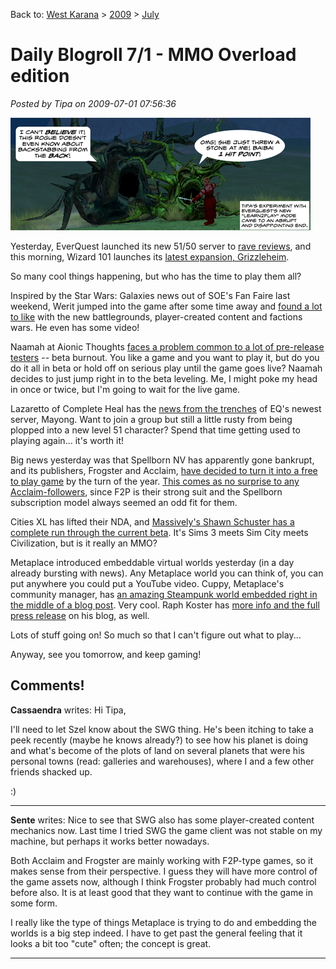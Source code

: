 Back to: [West Karana](/posts/westkarana.md) > [2009](/posts/2009/westkarana.md) > [July](./westkarana.md)
# Daily Blogroll 7/1 - MMO Overload edition

*Posted by Tipa on 2009-07-01 07:56:36*

![Learn2Play Mode](../../../uploads/2009/07/l2pmode.jpg "Learn2Play Mode")

Yesterday, EverQuest launched its new 51/50 server to [rave reviews](http://mmoquests.com/2009/07/01/random-game-news/), and this morning, Wizard 101 launches its [latest expansion, Grizzleheim](http://thefriendlynecromancer.blogspot.com/2009/06/tons-of-exclusives-mannequins-go-live.html). 

So many cool things happening, but who has the time to play them all?

Inspired by the Star Wars: Galaxies news out of SOE's Fan Faire last weekend, Werit jumped into the game after some time away and [found a lot to like](http://werit.blogspot.com/2009/07/in-galaxy-not-so-far-away.html) with the new battlegrounds, player-created content and factions wars. He even has some video!

Naamah at Aionic Thoughts [faces a problem common to a lot of pre-release testers](http://aionicthoughts.wordpress.com/2009/07/01/the-beta-conundrum/) -- beta burnout. You like a game and you want to play it, but do you do it all in beta or hold off on serious play until the game goes live? Naamah decides to just jump right in to the beta leveling. Me, I might poke my head in once or twice, but I'm going to wait for the live game.

Lazaretto of Complete Heal has the [news from the trenches](http://www.completeheal.com/?p=1314) of EQ's newest server, Mayong. Want to join a group but still a little rusty from being plopped into a new level 51 character? Spend that time getting used to playing again... it's worth it!

Big news yesterday was that Spellborn NV has apparently gone bankrupt, and its publishers, Frogster and Acclaim, [have decided to turn it into a free to play game](http://phpbb.acclaim.com/spellborn/viewtopic.php?t=4666&sid=89f4883fb327fdea5dea60cbb2c5e73f) by the turn of the year. [This comes as no surprise to any Acclaim-followers](http://epicdolls.com/beauturkey/?p=1728), since F2P is their strong suit and the Spellborn subscription model always seemed an odd fit for them.

Cities XL has lifted their NDA, and [Massively's Shawn Schuster has a complete run through the current beta](http://www.massively.com/2009/06/30/massively-hands-on-with-cities-xl/). It's Sims 3 meets Sim City meets Civilization, but is it really an MMO?

Metaplace introduced embeddable virtual worlds yesterday (in a day already bursting with news). Any Metaplace world you can think of, you can put anywhere you could put a YouTube video. Cuppy, Metaplace's community manager, has [an amazing Steampunk world embedded right in the middle of a blog post](http://www.cuppycake.org/?p=823). Very cool. Raph Koster has [more info and the full press release](http://www.raphkoster.com/2009/06/30/embed-virtual-worlds-anywhere/) on his blog, as well.

Lots of stuff going on! So much so that I can't figure out what to play...

Anyway, see you tomorrow, and keep gaming!

## Comments!

**Cassaendra** writes: Hi Tipa,

I'll need to let Szel know about the SWG thing. He's been itching to take a peek recently (maybe he knows already?) to see how his planet is doing and what's become of the plots of land on several planets that were his personal towns (read: galleries and warehouses), where I and a few other friends shacked up.

:)

---

**Sente** writes: Nice to see that SWG also has some player-created content mechanics now. Last time I tried SWG the game client was not stable on my machine, but perhaps it works better nowadays.

Both Acclaim and Frogster are mainly working with F2P-type games, so it makes sense from their perspective. I guess they will have more control of the game assets now, although I think Frogster probably had much control before also. It is at least good that they want to continue with the game in some form.

I really like the type of things Metaplace is trying to do and embedding the worlds is a big step indeed. I have to get past the general feeling that it looks a bit too "cute" often; the concept is great.

---

